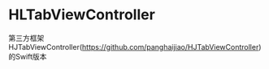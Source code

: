 # HLTabViewController

第三方框架HJTabViewController(https://github.com/panghaijiao/HJTabViewController)的Swift版本
